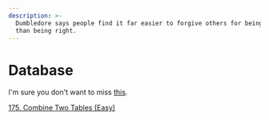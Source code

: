 ```yaml
---
description: >-
  Dumbledore says people find it far easier to forgive others for being wrong
  than being right.
---
```


# Database

I'm sure you don't want to miss [this](https://leetcode.com/problemset/database/).

[175. Combine Two Tables \(Easy\)](175.-combine-two-tables-easy.md)



